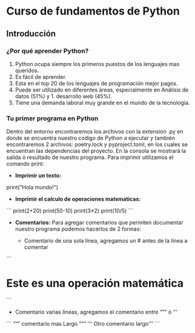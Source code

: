 
# Curso de fundamentos de Python
## Introducción
### ¿Por qué aprender Python?
1. Python ocupa siempre los primeros puestos de los lenguajes mas queridos.
1. Es fácil de aprender.
1. Esta en el top 20 de los lenguajes de programación mejor pagos.
1. Puede ser utilizado en diferentes áreas, especialmente en Análisis de datos (51%) y 1. desarrollo web (45%).
1. Tiene una demanda laboral muy grande en el mundo de la tecnología.

### Tu primer programa en Python

Dentro del entorno encontraremos los archivos con la extensión .py en donde se encuentra nuestro codigo de Python a ejecutar y también encontraremos 2 archivos: poetry.lock y pyproject.toml, en los cuales se encuentran las dependencias del proyecto. En la consola se mostrará la salida o resultado de nuestro programa. Para imprimir utilizamos el comando print:

- **Imprimir un texto:**

print(“Hola mundo!”)

- **Imprimir el calculo de operaciones matematicas:**

\```
print(2+20)
print(50-10)
print(3*2)
print(10/5)
\```

- **Comentarios:**
Para agregar comentarios que permiten documentar nuestro programa podemos hacerlos de 2 formas:

  - Comentario de una sola línea, agregamos un # antes de la línea a comentar

\```
# Este es una operación matemática
\```

  - Comentario varias lineas, agregamos el comentario entre “”” ó ‘’’

\```
“”” comentario mas
Largo ”””
''' Otro comentario
largo''' 
\```
